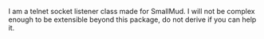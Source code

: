 I am a telnet socket listener class made for SmallMud. I will not be complex enough to be extensible beyond this package, do not derive if you can help it.